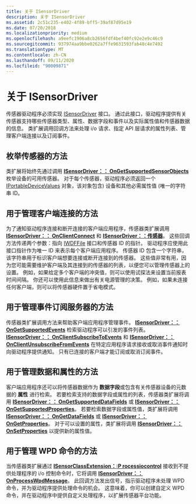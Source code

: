 ```yaml
---
title: 关于 ISensorDriver
description: 关于 ISensorDriver
ms.assetid: 2c51c235-e402-4f89-bff5-39af87d95e19
ms.date: 07/20/2018
ms.localizationpriority: medium
ms.openlocfilehash: a9eefc1906a8cb2656fdf4bef40fc92e2e9c46c9
ms.sourcegitcommit: 937974aa9bbe0262a7ffe9631593fab48c4e7492
ms.translationtype: MT
ms.contentlocale: zh-CN
ms.lasthandoff: 09/11/2020
ms.locfileid: "90009871"
---
```

# <a name="about-isensordriver"></a>关于 ISensorDriver


传感器驱动程序必须实现 [ISensorDriver](/windows-hardware/drivers/ddi/sensorsclassextension/nn-sensorsclassextension-isensordriver) 接口。 通过此接口，驱动程序提供有关传感器支持哪些传感器类型、属性、数据字段和事件以及实际属性值和传感器数据的信息。 类扩展调用回调方法来处理 i/o 请求、指定 API 层请求的属性列表、管理客户端连接以及订阅事件。

## <a name="method-to-enumerate-sensors"></a>枚举传感器的方法

类扩展将始终先通过调用 [**ISensorDriver：： OnGetSupportedSensorObjects**](/windows-hardware/drivers/ddi/sensorsclassextension/nf-sensorsclassextension-isensordriver-ongetsupportedsensorobjects)枚举设备的可用传感器。 对于每个传感器，驱动程序必须返回一个 [IPortableDeviceValues](https://go.microsoft.com/fwlink/p/?linkid=131486) 对象，该对象包含) 设备和其他必需属性值 (唯一的字符串 ID。

## <a name="methods-to-manage-client-connections"></a>用于管理客户端连接的方法

为了通知驱动程序连接和断开连接的客户端应用程序，传感器类扩展调用 [**ISensorDriver：： OnClientConnect**](/windows-hardware/drivers/ddi/sensorsclassextension/nf-sensorsclassextension-isensordriver-onclientconnect) 和 [**ISensorDriver：：传感器**](/windows-hardware/drivers/ddi/sensorsclassextension/nf-sensorsclassextension-isensordriver-onclientdisconnect)。 这些回调方法传递两个参数：指向 [IWDFFile](/windows-hardware/drivers/ddi/wudfddi/nn-wudfddi-iwdffile) 接口和传感器 ID 的指针。 驱动程序应使用此接口指针作为唯一 ID 来表示每个客户端应用程序。 传感器 ID 包含一个字符串，该字符串用于标识客户端想要连接或断开连接到的传感器。 这些值非常有用，因为您可能需要维护客户端及其连接到的传感器的列表，以便您可以管理传感器上的设置。 例如，如果给定多个客户端的冲突值，则可以使用试探法来设置当前报表时间间隔。 你还可以使用此信息来做出有关电源管理的决策。 例如，如果未连接任何客户端，则可以将传感器硬件置于省电模式。

## <a name="methods-to-manage-event-subscribers"></a>用于管理事件订阅服务器的方法

传感器类扩展调用方法来帮助客户端应用程序管理事件。 [**ISensorDriver：： OnGetSupportedEvents**](/windows-hardware/drivers/ddi/sensorsclassextension/nf-sensorsclassextension-isensordriver-ongetsupportedevents) 检索驱动程序可以引发的事件列表。 [**ISensorDriver：： OnClientSubscribeToEvents**](/windows-hardware/drivers/ddi/sensorsclassextension/nf-sensorsclassextension-isensordriver-onclientsubscribetoevents) 和 [**ISensorDriver：： OnClientUnsubscribeFromEvents**](/windows-hardware/drivers/ddi/sensorsclassextension/nf-sensorsclassextension-isensordriver-onclientunsubscribefromevents) 在特定应用程序请求接收或取消事件通知时向驱动程序提供通知。 只有已连接的客户端才能订阅或取消订阅事件。

## <a name="methods-to-manage-data-and-properties"></a>用于管理数据和属性的方法

客户端应用程序还可以将传感器数据作为 **数据字段**或包含有关传感器设备的元数据的 **属性** 进行检索。 若要检索支持的数据字段或属性的列表，传感器类扩展将调用 [**ISensorDriver：： OnGetSupportedDataFields**](/windows-hardware/drivers/ddi/sensorsclassextension/nf-sensorsclassextension-isensordriver-ongetsupporteddatafields) 或 [**ISensorDriver：： OnGetSupportedProperties**](/windows-hardware/drivers/ddi/sensorsclassextension/nf-sensorsclassextension-isensordriver-ongetsupportedproperties)。 若要检索数据字段或属性值，类扩展将调用 [**ISensorDriver：： OnGetDataFields**](/windows-hardware/drivers/ddi/sensorsclassextension/nf-sensorsclassextension-isensordriver-ongetdatafields) 或 [**ISensorDriver：： OnGetProperties**](/windows-hardware/drivers/ddi/sensorsclassextension/nf-sensorsclassextension-isensordriver-ongetproperties)。 对于可以设置的属性，类扩展将调用 [**ISensorDriver：： OnSetProperties**](/windows-hardware/drivers/ddi/sensorsclassextension/nf-sensorsclassextension-isensordriver-onsetproperties) 以提供新的属性值。

## <a name="methods-to-manage-wpd-commands"></a>用于管理 WPD 命令的方法

当传感器类扩展通过 [**ISensorClassExtension：:P rocessiocontrol**](/windows-hardware/drivers/ddi/sensorsclassextension/nf-sensorsclassextension-isensorclassextension-processiocontrol) 接收到不提供处理程序的 i/o 控制命令时，它将调用 [**ISensorDriver：： OnProcessWpdMessage**](/windows-hardware/drivers/ddi/sensorsclassextension/nf-sensorsclassextension-isensordriver-onprocesswpdmessage)。 此回调方法发出信号，指示驱动程序未处理 WPD 命令，并为驱动程序提供处理命令的机会。 这意味着，你可以创建自定义 WPD 命令，并在驱动程序中提供自定义处理程序，以扩展传感器平台功能。

 

